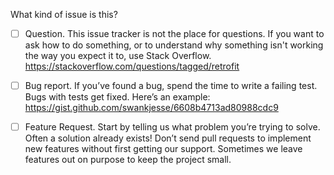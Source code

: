 What kind of issue is this?

 - [ ] Question. This issue tracker is not the place for questions. If you want to ask how to do
       something, or to understand why something isn't working the way you expect it to, use Stack
       Overflow. https://stackoverflow.com/questions/tagged/retrofit

 - [ ] Bug report. If you’ve found a bug, spend the time to write a failing test. Bugs with tests
       get fixed. Here’s an example: https://gist.github.com/swankjesse/6608b4713ad80988cdc9

 - [ ] Feature Request. Start by telling us what problem you’re trying to solve. Often a solution
       already exists! Don’t send pull requests to implement new features without first getting our
       support. Sometimes we leave features out on purpose to keep the project small.
